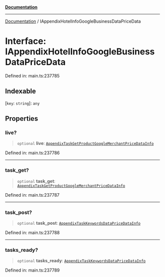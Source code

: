 [**Documentation**](../README.md)

***

[Documentation](../README.md) / IAppendixHotelInfoGoogleBusinessDataPriceData

# Interface: IAppendixHotelInfoGoogleBusinessDataPriceData

Defined in: main.ts:237785

## Indexable

\[`key`: `string`\]: `any`

## Properties

### live?

> `optional` **live**: [`AppendixTaskGetProductGoogleMerchantPriceDataInfo`](../classes/AppendixTaskGetProductGoogleMerchantPriceDataInfo.md)

Defined in: main.ts:237786

***

### task\_get?

> `optional` **task\_get**: [`AppendixTaskGetProductGoogleMerchantPriceDataInfo`](../classes/AppendixTaskGetProductGoogleMerchantPriceDataInfo.md)

Defined in: main.ts:237787

***

### task\_post?

> `optional` **task\_post**: [`AppendixTaskKeywordsDataPriceDataInfo`](../classes/AppendixTaskKeywordsDataPriceDataInfo.md)

Defined in: main.ts:237788

***

### tasks\_ready?

> `optional` **tasks\_ready**: [`AppendixTaskKeywordsDataPriceDataInfo`](../classes/AppendixTaskKeywordsDataPriceDataInfo.md)

Defined in: main.ts:237789
